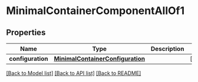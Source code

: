# MinimalContainerComponentAllOf1

## Properties
Name | Type | Description | Notes
------------ | ------------- | ------------- | -------------
**configuration** | [**MinimalContainerConfiguration**](MinimalContainerConfiguration.md) |  | [optional] 

[[Back to Model list]](../README.md#documentation-for-models) [[Back to API list]](../README.md#documentation-for-api-endpoints) [[Back to README]](../README.md)


